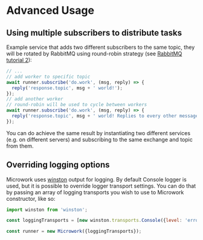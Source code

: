 # Advanced Usage

## Using multiple subscribers to distribute tasks

Example service that adds two different subscribers to the same topic, they will be rotated by RabbitMQ using round-robin strategy (see [RabbitMQ tutorial 2](https://www.rabbitmq.com/tutorials/tutorial-two-javascript.html)):
```js
// ...
// add worker to specific topic
await runner.subscribe('do.work', (msg, reply) => {
  reply('response.topic', msg + ' world!');
});
// add another worker
// round-robin will be used to cycle between workers
await runner.subscribe('do.work', (msg, reply) => {
  reply('response.topic', msg + ' world! Replies to every other message.');
});
```

You can do achieve the same result by instantiating two different services (e.g. on different servers) and subscribing to the same exchange and topic from them.

## Overriding logging options

Microwork uses [winston](https://github.com/winstonjs/winston) output for logging.
By default Console logger is used, but it is possible to override logger transport settings.
You can do that by passing an array of logging transports you wish to use to Microwork constructor, like so:
```js
import winston from 'winston';

const loggingTransports = [new winston.transports.Console({level: 'error'})];

const runner = new Microwork({loggingTransports});
```
